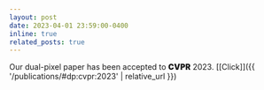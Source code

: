 ```yaml
---
layout: post
date: 2023-04-01 23:59:00-0400
inline: true
related_posts: true
---
```


Our dual-pixel paper has been accepted to <span style="font-weight: 900;">CVPR</span> 2023. [\[Click\]]({{ '/publications/#dp:cvpr:2023' | relative_url }})

